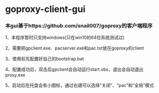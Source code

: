 # goproxy-client-gui
### 本gui基于https://github.com/snail007/goproxy的客户端程序

1、本程序暂时只支持windows(只在win10的64位系统测试过)

2、需要把gpclient.exe、pacserver.exe和pac.txt放在goproxy的client

3、使用前先配置好自己的bootstrap.bat

4、配置成功后，双击后gpclient会自动运行start.vbs，退出会自动退出proxy.exe

5、启动后在托盘会有小图标，通过右键可以选择“关闭”、“pac”和“全局”模式

